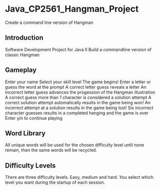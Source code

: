 # Java_CP2561_Hangman_Project
Create a command line version of Hangman

## Introduction
Software Development Project for Java II
Build a commandline version of classic Hangman

## Gameplay
Enter your name
Select your skill level
The game begins!
Enter a letter or guess the word at the prompt
A correct letter guess reveals a letter
An incorrect letter guess advances the progession of the Hangman illustration
A correct guess more than 1 character is considered a solution attempt
A correct solution attempt automatically results in the game being won!
An incorrect attempt at a solution results in the game being lost!
Six incorrect character guesses results in a completed hanging and the game is over
Enter y/n to continue playing

## Word Library
All unique words will be used for the chosen difficulty level until none remain, then the same words will be recycled. 

## Difficulty Levels
There are three difficulty levels. Easy, medium and hard. You select which level you want during the startup of each session.


